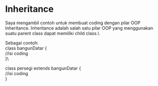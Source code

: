# Inheritance
Saya mengambil contoh untuk membuat coding dengan pilar OOP Inheritance. Inheritance adalah salah satu pilar OOP yang menggunakan suatu parent class dapat memiliki child class.\\

Sebagai contoh:\
class bangunDatar {\
    //isi coding\
}\

class persegi extends bangunDatar {\
    //isi coding\
}
